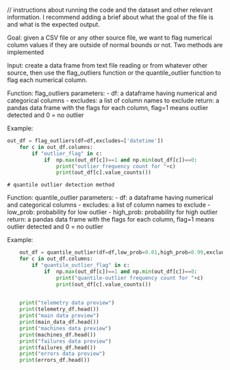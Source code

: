 // instructions about running the code and the dataset and other relevant information. I recommend adding a brief about what the goal of the file is and what is the expected output.

Goal: given a CSV file or any other source file, we want to flag numerical column values if they are outside of normal bounds or not. Two methods are implemented 

Input: create a data frame from text file reading or from whatever other source, then use the flag_outliers function or the quantile_outlier function to flag each numerical column.

Function: flag_outliers
parameters:
    - df: a dataframe having numerical and categorical columns
    - excludes: a list of column names to exclude
return: a pandas data frame with the flags for each column, flag=1 means outlier detected and 0 = no outlier

Example:
```python
out_df = flag_outliers(df=df,excludes=['datetime'])
    for c in out_df.columns:
        if "outlier_flag" in c:
            if  np.max(out_df[c])==1 and np.min(out_df[c])==0:
                print("outlier frequency count for "+c)
                print(out_df[c].value_counts())
```
    # quantile outlier detection method


Function: quantile_outlier
parameters:
    - df: a dataframe having numerical and categorical columns
    - excludes: a list of column names to exclude
    - low_prob: probability for low outlier
    - high_prob: probability for high outlier
return: a pandas data frame with the flags for each column, flag=1 means outlier detected and 0 = no outlier

Example:
```python 
    out_df = quantile_outlier(df=df,low_prob=0.01,high_prob=0.99,excludes=['datetime'])
    for c in out_df.columns:
        if "quantile_outlier_flag" in c:
            if  np.max(out_df[c])==1 and np.min(out_df[c])==0:
                print("quantile-outlier frequency count for "+c)
                print(out_df[c].value_counts())

    
    print("telemetry data preview")
    print(telemetry_df.head())
    print("main data preview")
    print(main_data_df.head())
    print("machines data preview")
    print(machines_df.head())
    print("failures data preview")
    print(failures_df.head())
    print("errors data preview")
    print(errors_df.head())
```
